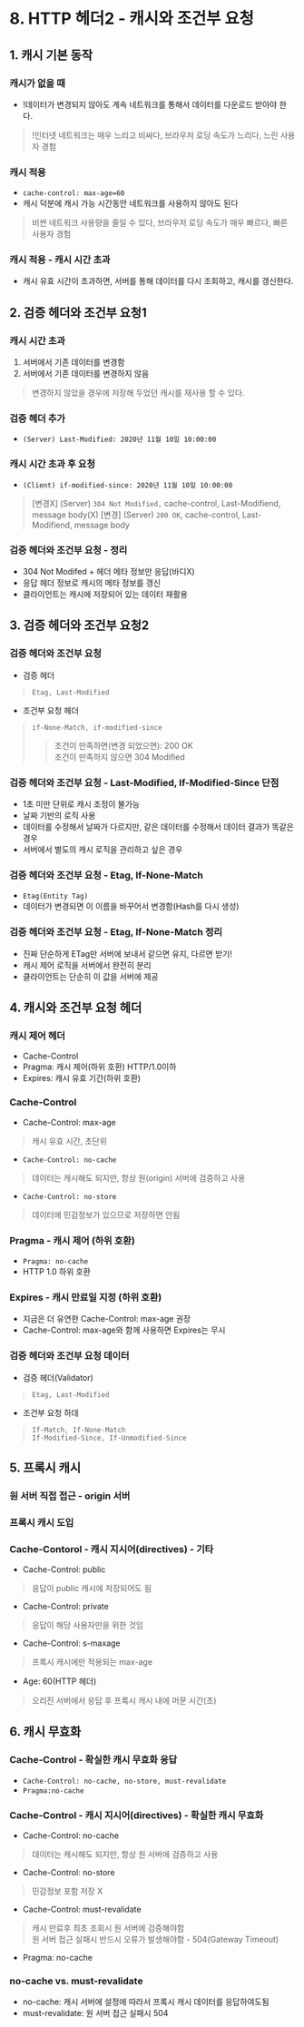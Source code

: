 # 8. HTTP 헤더2 - 캐시와 조건부 요청
## 1. 캐시 기본 동작
### 캐시가 없을 때
- !데이터가 변경되지 않아도 계속 네트워크를 통해서 데이터를 다운로드 받아야 한다.
> !인터넷 네트워크는 매우 느리고 비싸다, 브라우저 로딩 속도가 느리다, 느린 사용자 경험
### 캐시 적용
- `cache-control: max-age=60`
- 캐시 덕분에 캐시 가능 시간동안 네트워크를 사용하지 않아도 된다
> 비싼 네트워크 사용량을 줄일 수 있다, 브라우저 로딩 속도가 매우 빠르다, 빠른 사용자 경험
### 캐시 적용 - 캐시 시간 초과 
- 캐시 유효 시간이 초과하면, 서버를 통해 데이터를 다시 조회하고, 캐시를 갱신한다.

## 2. 검증 헤더와 조건부 요청1
### 캐시 시간 초과
1. 서버에서 기존 데이터를 변경함
2. 서버에서 기존 데이터를 변경하지 않음
> 변경하지 않았을 경우에 저장해 두었던 캐시를 재사용 할 수 있다.
### 검증 헤더 추가
- `(Server) Last-Modified: 2020년 11월 10일 10:00:00`
### 캐시 시간 초과 후 요청
- `(Client) if-modified-since: 2020년 11월 10일 10:00:00`
> [변경X] (Server) `304 Not Modified,` cache-control, Last-Modifiend, message body(X)
> [변경] (Server) `200 OK`, cache-control, Last-Modifiend, message body
### 검증 헤더와 조건부 요청 - 정리
- 304 Not Modifed + 헤더 메타 정보만 응답(바디X)
- 응답 헤더 정보로 캐시의 메타 정보를 갱신
- 클라이언트는 캐시에 저장되어 있는 데이터 재활용

## 3. 검증 헤더와 조건부 요청2
### 검증 헤더와 조건부 요청
- 검증 헤더
> `Etag, Last-Modified`
- 조건부 요청 헤더
> `if-None-Match, if-modified-since`
>> 조건이 만족하면(변경 되었으면): 200 OK  
조건이 만족하지 않으면 304 Modified
### 검증 헤더와 조건부 요청 - Last-Modified, If-Modified-Since 단점
- 1초 미만 단위로 캐시 조정이 불가능
- 날짜 기반의 로직 사용
- 데이터를 수정해서 날짜가 다르지만, 같은 데이터를 수정해서 데이터 결과가 똑같은 경우
- 서버에서 별도의 캐시 로직을 관리하고 싶은 경우
### 검증 헤더와 조건부 요청 - Etag, If-None-Match
- `Etag(Entity Tag)`
- 데이터가 변경되면 이 이름을 바꾸어서 변경함(Hash를 다시 생성)
### 검증 헤더와 조건부 요청 - Etag, If-None-Match 정리
- 진짜 단순하게 ETag만 서버에 보내서 같으면 유지, 다르면 받기!
- 캐시 제어 로직을 서버에서 완전히 분리
- 클라이언트는 단순히 이 값을 서버에 제공

## 4. 캐시와 조건부 요청 헤더
### 캐시 제어 헤더
- Cache-Control
- Pragma: 캐시 제어(하위 호환) HTTP/1.0이하
- Expires: 캐시 유효 기간(하위 호환)
### Cache-Control
- Cache-Control: max-age
> 캐시 유효 시간, 초단위
- `Cache-Control: no-cache`
> 데이터는 캐시해도 되지만, 항상 원(origin) 서버에 검증하고 사용
- `Cache-Control: no-store`
> 데이터에 민감정보가 있으므로 저장하면 안됨
### Pragma - 캐시 제어 (하위 호환)
- `Pragma: no-cache`
- HTTP 1.0 하위 호환
### Expires - 캐시 만료일 지정 (하위 호환)
- 지금은 더 유연한 Cache-Control: max-age 권장
- Cache-Control: max-age와 함께 사용하면 Expires는 무시
### 검증 헤더와 조건부 요청 데이터
- 검증 헤더(Validator)
> `Etag, Last-Modified`
- 조건부 요청 하데
> `If-Match, If-None-Match`  
`If-Modified-Since, If-Unmodified-Since`

## 5. 프록시 캐시
### 원 서버 직접 접근 - origin 서버
### 프록시 캐시 도입
### Cache-Contorol - 캐시 지시어(directives) - 기타
- Cache-Control: public
> 응답이 public 캐시에 저장되어도 됨
- Cache-Control: private
> 응답이 해당 사용자만을 위한 것임
- Cache-Control: s-maxage
> 프록시 캐시에만 적용되는 max-age
- Age: 60(HTTP 헤더)
> 오리진 서버에서 응답 후 프록시 캐시 내에 머문 시간(초)

## 6. 캐시 무효화
### Cache-Control - 확실한 캐시 무효화 응답
- `Cache-Control: no-cache, no-store, must-revalidate`
- `Pragma:no-cache`
### Cache-Control - 캐시 지시어(directives) - 확실한 캐시 무효화
- Cache-Control: no-cache
> 데이터는 캐시해도 되지만, 항상 원 서버에 검증하고 사용
- Cache-Control: no-store
> 민감정보 포함 저장 X
- Cache-Control: must-revalidate
> 캐시 만료후 최초 조회시 원 서버에 검증해야함  
원 서버 접근 실패시 반드시 오류가 발생해야함 - 504(Gateway Timeout)
- Pragma: no-cache
### no-cache vs. must-revalidate
- no-cache: 캐시 서버에 설정에 따라서 프록시 캐시 데이터를 응답하여도됨
- must-revalidate: 원 서버 접근 실패시 504